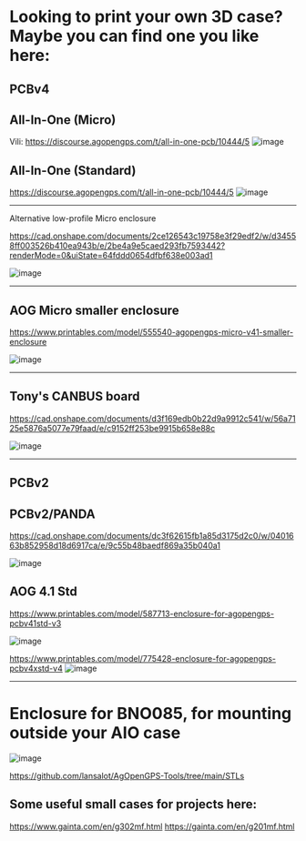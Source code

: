 # Looking to print your own 3D case? Maybe you can find one you like here:

## PCBv4

## All-In-One (Micro)

Vili: https://discourse.agopengps.com/t/all-in-one-pcb/10444/5
![image](img/enclosure-all-in-one-micro.png)

## All-In-One (Standard)

https://discourse.agopengps.com/t/all-in-one-pcb/10444/5
![image](img/enclosure-all-in-one-standard.png)

***

Alternative low-profile Micro enclosure

https://cad.onshape.com/documents/2ce126543c19758e3f29edf2/w/d34558ff003526b410ea943b/e/2be4a9e5caed293fb7593442?renderMode=0&uiState=64fddd0654dfbf638e003ad1

![image](img/enclosure-low-profile-micro.png)

***

## AOG Micro smaller enclosure

https://www.printables.com/model/555540-agopengps-micro-v41-smaller-enclosure

![image](img/enclosure-micro-smaller.png)


***

## Tony's CANBUS board

https://cad.onshape.com/documents/d3f169edb0b22d9a9912c541/w/56a7125e5876a5077e79faad/e/c9152ff253be9915b658e88c

![image](img/enclosure-canbus-board.png)

***
## PCBv2


## PCBv2/PANDA

https://cad.onshape.com/documents/dc3f62615fb1a85d3175d2c0/w/0401663b852958d18d6917ca/e/9c55b48baedf869a35b040a1

![image](img/enclosure-panda.png)

## AOG 4.1 Std

https://www.printables.com/model/587713-enclosure-for-agopengps-pcbv41std-v3

![image](img/enclosure-v41-std.png)

https://www.printables.com/model/775428-enclosure-for-agopengps-pcbv4xstd-v4
![image](img/enclosure-v4x-std.png)

***

# Enclosure for BNO085, for mounting outside your AIO case

![image](img/enclosure-bno085.png)

https://github.com/lansalot/AgOpenGPS-Tools/tree/main/STLs

## Some useful small cases for projects here:

https://www.gainta.com/en/g302mf.html
https://gainta.com/en/g201mf.html
